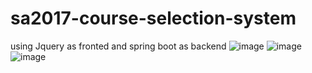 # sa2017-course-selection-system
using Jquery as fronted and spring boot as backend
![image](https://github.com/GreensHD/sa2017-course-selection-system/blob/master/imageFolder/屏幕快照%202017-06-22%20下午8.32.05.png)
![image](https://github.com/GreensHD/sa2017-course-selection-system/blob/master/imageFolder/屏幕快照%202017-06-22%20下午8.34.38.png)
![image](https://github.com/GreensHD/sa2017-course-selection-system/blob/master/imageFolder/屏幕快照%202017-06-22%20下午8.34.56.png)
